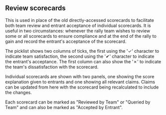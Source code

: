 ## Review scorecards

This is used in place of the old directly-accessed scorecards to facilitate both team review and entrant acceptance of individual scorecards. It is useful in two circumstances: whenever the rally team wishes to review some or all scorecards to ensure compliance and at the end of the rally to gain and record the entrant's acceptance of the scorecard.

The picklist shows two columns of ticks, the first using the '&#10003;' character to indicate team satisfaction, the second using the '&#10004;' character to indicate the entrant's acceptance. The first column can also show the '&#10007;' to indicate the team's dissatisfaction with the scorecard.

Individual scorecards are shown with two panels, one showing the score explanation given to entrants and one showing all relevant claims. Claims can be updated from here with the scorecard being recalculated to include the changes.

Each scorecard can be marked as "Reviewed by Team" or "Queried by Team" and can also be marked as "Accepted by Entrant".
